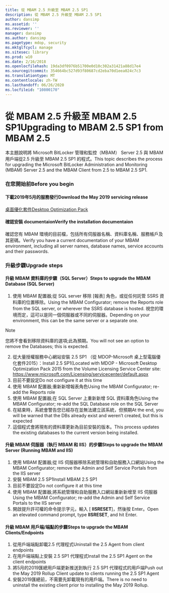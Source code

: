 ```yaml
---
title: 從 MBAM 2.5 升級至 MBAM 2.5 SP1
description: 從 MBAM 2.5 升級至 MBAM 2.5 SP1
author: dansimp
ms.assetid: ''
ms.reviewer: ''
manager: dansimp
ms.author: dansimp
ms.pagetype: mdop, security
ms.mktglfcycl: manage
ms.sitesec: library
ms.prod: w10
ms.date: 2/16/2018
ms.openlocfilehash: 19da3df0976b51700e0d10c302a31421a88d17e4
ms.sourcegitcommit: 354664bc527d93f80687cd2eba70d1eea024c7c3
ms.translationtype: MT
ms.contentlocale: zh-TW
ms.lasthandoff: 06/26/2020
ms.locfileid: "10800170"
---
```

# <span data-ttu-id="f59a1-103">從 MBAM 2.5 升級至 MBAM 2.5 SP1</span><span class="sxs-lookup"><span data-stu-id="f59a1-103">Upgrading to MBAM 2.5 SP1 from MBAM 2.5</span></span>
<span data-ttu-id="f59a1-104">本主題說明將 Microsoft BitLocker 管理和監控（MBAM） Server 2.5 與 MBAM 用戶端從2.5 升級至 MBAM 2.5 SP1 的程式。</span><span class="sxs-lookup"><span data-stu-id="f59a1-104">This topic describes the process for upgrading the Microsoft BitLocker Administration and Monitoring (MBAM) Server 2.5 and the MBAM Client from 2.5 to MBAM 2.5 SP1.</span></span>

### <span data-ttu-id="f59a1-105">在您開始前</span><span class="sxs-lookup"><span data-stu-id="f59a1-105">Before you begin</span></span>
#### <span data-ttu-id="f59a1-106">下載2019年5月的服務發行</span><span class="sxs-lookup"><span data-stu-id="f59a1-106">Download the May 2019 servicing release</span></span>
[<span data-ttu-id="f59a1-107">桌面優化套件</span><span class="sxs-lookup"><span data-stu-id="f59a1-107">Desktop Optimization Pack</span></span>](https://www.microsoft.com/download/details.aspx?id=58345)

#### <span data-ttu-id="f59a1-108">確認安裝 documentaion</span><span class="sxs-lookup"><span data-stu-id="f59a1-108">Verify the installation documentaion</span></span>
<span data-ttu-id="f59a1-109">確認您有 MBAM 環境的目前檔，包括所有伺服器名稱、資料庫名稱、服務帳戶及其密碼。</span><span class="sxs-lookup"><span data-stu-id="f59a1-109">Verify you have a current documentation of your MBAM environment, including all server names, database names, service accounts and their passwords.</span></span>

### <span data-ttu-id="f59a1-110">升級步驟</span><span class="sxs-lookup"><span data-stu-id="f59a1-110">Upgrade steps</span></span>
#### <span data-ttu-id="f59a1-111">升級 MBAM 資料庫的步驟（SQL Server）</span><span class="sxs-lookup"><span data-stu-id="f59a1-111">Steps to upgrade the MBAM Database (SQL Server)</span></span>
1. <span data-ttu-id="f59a1-112">使用 MBAM 配置器;從 SQL server 移除 [報表] 角色，或從任何託管 SSRS 資料庫的位置移除。</span><span class="sxs-lookup"><span data-stu-id="f59a1-112">Using the MBAM Configurator; remove the Reports role from the SQL server, or wherever the SSRS database is hosted.</span></span> <span data-ttu-id="f59a1-113">視您的環境而定，這可以是同一個伺服器或不同的伺服器。</span><span class="sxs-lookup"><span data-stu-id="f59a1-113">Depending on your environment, this can be the same server or a separate one.</span></span>
  > [!NOTE]
  > <span data-ttu-id="f59a1-114">您將不會看到移除資料庫的選項;此為預期。</span><span class="sxs-lookup"><span data-stu-id="f59a1-114">You will not see an option to remove the Databases; this is expected.</span></span>  
2. <span data-ttu-id="f59a1-115">從大量授權服務中心網站安裝 2.5 SP1 （從 MDOP-Microsoft 桌上型電腦優化套件2015）：</span><span class="sxs-lookup"><span data-stu-id="f59a1-115">Install 2.5 SP1(Located with MDOP - Microsoft Desktop Optimization Pack 2015 from the Volume Licensing Service Center site:</span></span>  <https://www.microsoft.com/Licensing/servicecenter/default.aspx>
3. <span data-ttu-id="f59a1-116">目前不要設定</span><span class="sxs-lookup"><span data-stu-id="f59a1-116">Do not configure it at this time</span></span> 
4. <span data-ttu-id="f59a1-117">使用 MBAM 配置器;重新新增報表角色</span><span class="sxs-lookup"><span data-stu-id="f59a1-117">Using the MBAM Configurator; re-add the Reports role</span></span>
5. <span data-ttu-id="f59a1-118">使用 MBAM 配置器;在 SQL Server 上重新新增 SQL 資料庫角色</span><span class="sxs-lookup"><span data-stu-id="f59a1-118">Using the MBAM Configurator; re-add the SQL Database role on the SQL Server</span></span>
6. <span data-ttu-id="f59a1-119">在結束時，系統會警告您已經存在並無法建立該系統，但預期</span><span class="sxs-lookup"><span data-stu-id="f59a1-119">At the end, you will be warned that the DBs already exist and  weren’t created, but this is expected</span></span>
7. <span data-ttu-id="f59a1-120">這個程式會將現有的資料庫更新為目前安裝的版本。</span><span class="sxs-lookup"><span data-stu-id="f59a1-120">This process updates the existing databases to the current version being installed.</span></span>              

#### <span data-ttu-id="f59a1-121">升級 MBAM 伺服器（執行 MBAM 和 IIS）的步驟</span><span class="sxs-lookup"><span data-stu-id="f59a1-121">Steps to upgrade the MBAM Server (Running MBAM and IIS)</span></span>
1. <span data-ttu-id="f59a1-122">使用 MBAM 配置器;從 IIS 伺服器移除系統管理和自助服務入口網站</span><span class="sxs-lookup"><span data-stu-id="f59a1-122">Using the MBAM Configurator; remove the Admin and Self Service Portals from  the IIS server</span></span>
2. <span data-ttu-id="f59a1-123">安裝 MBAM 2.5 SP1</span><span class="sxs-lookup"><span data-stu-id="f59a1-123">Install MBAM 2.5 SP1</span></span>
3. <span data-ttu-id="f59a1-124">目前不要設定</span><span class="sxs-lookup"><span data-stu-id="f59a1-124">Do not configure it at this time</span></span>  
4. <span data-ttu-id="f59a1-125">使用 MBAM 配置器;將系統管理和自助服務入口網站重新新增至 IIS 伺服器</span><span class="sxs-lookup"><span data-stu-id="f59a1-125">Using the MBAM Configurator; re-add the Admin and Self Service Portals to the IIS server</span></span> 
5. <span data-ttu-id="f59a1-126">開啟提升許可權的命令提示字元，輸入 [ **IISRESET**]，然後按 Enter。</span><span class="sxs-lookup"><span data-stu-id="f59a1-126">Open an elevated command prompt, type **IISRESET**, and hit Enter.</span></span>
 
#### <span data-ttu-id="f59a1-127">升級 MBAM 用戶端/端點的步驟</span><span class="sxs-lookup"><span data-stu-id="f59a1-127">Steps to upgrade the MBAM Clients/Endpoints</span></span>
1. <span data-ttu-id="f59a1-128">從用戶端端點卸載2.5 代理程式</span><span class="sxs-lookup"><span data-stu-id="f59a1-128">Uninstall the 2.5 Agent from client endpoints</span></span>
2. <span data-ttu-id="f59a1-129">在用戶端端點上安裝 2.5 SP1 代理程式</span><span class="sxs-lookup"><span data-stu-id="f59a1-129">Install the 2.5 SP1 Agent on the client endpoints</span></span>
3. <span data-ttu-id="f59a1-130">將5月的2019匯總用戶端更新推送到執行 2.5 SP1 代理程式的用戶端</span><span class="sxs-lookup"><span data-stu-id="f59a1-130">Push out the May 2019 Rollup Client update to clients running the 2.5 SP1 Agent</span></span> 
4. <span data-ttu-id="f59a1-131">安裝2019匯總前，不需要先卸載現有的用戶端。</span><span class="sxs-lookup"><span data-stu-id="f59a1-131">There is no need to uninstall the existing client prior to installing the May 2019 Rollup.</span></span>  
